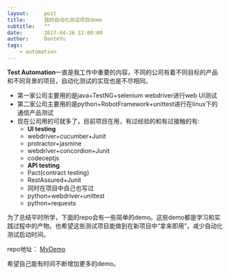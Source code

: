 ```yaml
---
layout:     post
title:      我的自动化测试项目demo
subtitle:   ""
date:       2017-04-26 12:00:00
author:     DanteYu
tags:
    - automation
---
```


**Test Automation**一直是我工作中重要的内容，不同的公司有着不同目标的产品和不同背景的项目，自动化测试的实现也是不尽相同。

- 第一家公司主要用的是java+TestNG+selenium webdriver进行web UI测试
- 第二家公司主要用的是python+RobotFramework+unittest进行在linux下的通信产品测试
- 现在公司用的可就多了，目前项目在用，有过经验的和有过接触的有:
	- __UI testing__
    - webdriver+cucumber+Junit
    - protractor+jasmine
    - webdriver+concordion+Junit
    - codeceptjs
	- __API testing__
    - Pact(contract testing)
    - RestAssured+Junit
	- 同时在项目中自己也写过
    - python+webdriver+unittest
    - python+requests

为了总结平时所学，下面的repo会有一些简单的demo。这些demo都是学习和实践过程中的产物。也希望这些测试项目能做到在新项目中“拿来即用”，减少自动化测试启动时间。

repo地址： [MyDemo](https://github.com/DanteYu/Test_Automation_Demo)

希望自己能有时间不断增加更多的demo。
